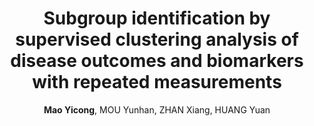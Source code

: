 ---
title: "Subgroup identification by supervised clustering analysis of disease outcomes and biomarkers with repeated measurements"
collection: publications
permalink: /publication/2025_JSSC_subgroub
author: <strong>Mao Yicong</strong>, MOU Yunhan, ZHAN Xiang, HUANG Yuan
conf: <strong>Journal of Systems Science & Complexity</strong>
year: 2025 (to appear)
additional: true
---